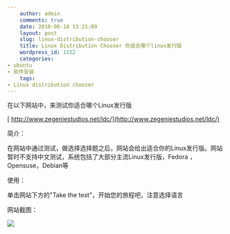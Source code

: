 ```yaml
---
    author: admin
    comments: true
    date: 2010-08-18 13:21:09
    layout: post
    slug: linux-distribution-chooser
    title: Linux Distribution Chooser 你适合哪个linux发行版
    wordpress_id: 1152
    categories:
- ubuntu
- 软件安装
    tags:
- Linux distribution chooser
---
```


在以下网站中，来测试你适合哪个Linux发行版

[ http://www.zegeniestudios.net/ldc/](http://www.zegeniestudios.net/ldc/)

简介：

在网站中通过测试，做选择选择题之后，网站会给出适合你的Linux发行版。网站暂时不支持中文测试，系统包括了大部分主流Linux发行版，Fedora ，Opensuse，Debian等

使用：

单击网站下方的"Take the test"，开始您的旅程吧，注意选择语言

网站截图：

![](http://fc02.deviantart.net/fs71/f/2010/228/3/a/my_by_freetstar.png)

